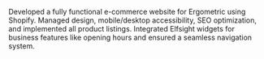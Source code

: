 Developed a fully functional e-commerce website for Ergometric using Shopify. Managed design, mobile/desktop accessibility, SEO optimization, and implemented all product listings. Integrated Elfsight widgets for business features like opening hours and ensured a seamless navigation system.
